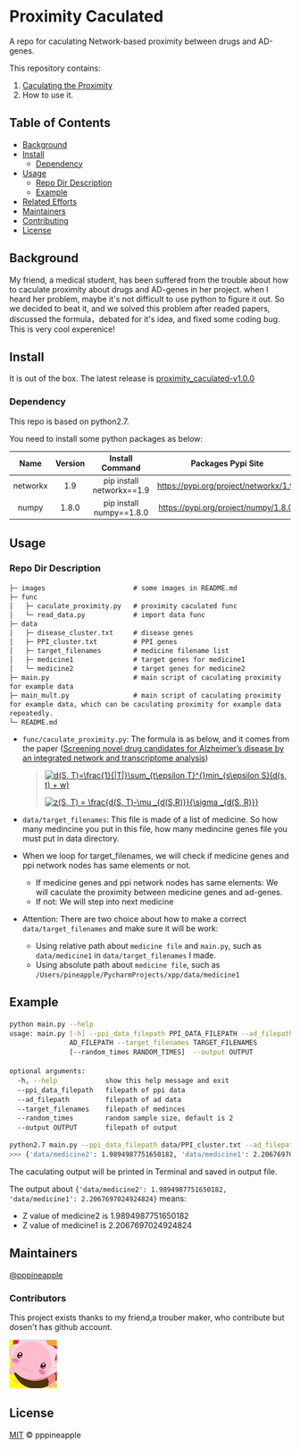 # Proximity Caculated


A repo for caculating Network-based proximity between drugs and AD-genes.

This repository contains:

1. [Caculating the Proximity](func/caculate_proximity.py)
2. How to use it.


## Table of Contents

- [Background](#Background)
- [Install](#install)
    - [Dependency](#dependency)
- [Usage](#usage)
    - [Repo Dir Description](#repo-dir-description)
    - [Example](#example)
- [Related Efforts](#related-efforts)
- [Maintainers](#maintainers)
- [Contributing](#contributing)
- [License](#license)

## Background

My friend, a medical student, has been suffered from the trouble about how to caculate proximity about drugs and AD-genes in her project. when I heard her problem, maybe it's not difficult to use python to figure it out. So we decided to beat it, and we solved this problem after readed papers, discussed the formula，debated for it's idea, and fixed some coding bug. This is very cool experenice!

## Install

It is out of the box. The latest release is [proximity_caculated-v1.0.0](https://github.com/pppineapple/ProximityCaculated/releases/tag/v1.0.0)

### Dependency
This repo is based on python2.7.

You need to install some python packages as below:

| Name     | Version   | Install Command           | Packages Pypi Site                     |
|:--------:|:---------:|:-------------------------:|:--------------------------------------:|
| networkx | 1.9       | pip install networkx==1.9 | https://pypi.org/project/networkx/1.9/ |
| numpy    | 1.8.0     | pip install numpy==1.8.0  | https://pypi.org/project/numpy/1.8.0/  |


## Usage

### Repo Dir Description

```
├─ images                      # some images in README.md
├─ func                        
│   ├─ caculate_proximity.py   # proximity caculated func
│   └─ read_data.py            # import data func
├─ data
│   ├─ disease_cluster.txt     # disease genes
│   ├─ PPI_cluster.txt         # PPI genes
│   ├─ target_filenames        # medicine filename list
│   ├─ medicine1               # target genes for medicine1
│   └─ medicine2               # target genes for medicine2
├─ main.py                     # main script of caculating proximity for example data
├─ main_mult.py                # main script of caculating proximity for example data, which can be caculating proximity for example data repeatedly.
└─ README.md
```

*   `func/caculate_proximity.py`: The formula is as below, and it comes from the paper ([Screening novel drug candidates for Alzheimer’s disease
by an integrated network and transcriptome analysis](https://academic.oup.com/bioinformatics/advance-article-abstract/doi/10.1093/bioinformatics/btaa563/5855131))
       
    >     
    >    <a href="https://www.codecogs.com/eqnedit.php?latex=d(S,&space;T)=\frac{1}{|T|}\sum_{t\epsilon&space;T}^{}min_{s\epsilon&space;S}(d(s,&space;t)&space;&plus;&space;w)" target="_blank"><img src="https://latex.codecogs.com/png.latex?d(S,&space;T)=\frac{1}{|T|}\sum_{t\epsilon&space;T}^{}min_{s\epsilon&space;S}(d(s,&space;t)&space;&plus;&space;w)" title="d(S, T)=\frac{1}{|T|}\sum_{t\epsilon T}^{}min_{s\epsilon S}(d(s, t) + w)" /></a>  
    >                                                                                                                                                                                                                                                                                                                             
    >    <a href="https://www.codecogs.com/eqnedit.php?latex=z(S,&space;T)&space;=&space;\frac{d(S,&space;T)-\mu&space;_{d(S,R)}}{\sigma&space;_{d(S,&space;R)}}" target="_blank"><img src="https://latex.codecogs.com/png.latex?z(S,&space;T)&space;=&space;\frac{d(S,&space;T)-\mu&space;_{d(S,R)}}{\sigma&space;_{d(S,&space;R)}}" title="z(S, T) = \frac{d(S, T)-\mu _{d(S,R)}}{\sigma _{d(S, R)}}" /></a>

*   `data/target_filenames`: This file is made of a list of medicine. So how many medincine you put  in this file, how many medincine genes file you must put in data directory.
*   When we loop for target_filenames, we will check if medicine genes and ppi network nodes has same elements or not.
    *   If medicine genes and ppi network nodes has same elements: We will caculate the proximity between medicine genes and ad-genes.
    *   If not: We will step into next medicine
*   Attention: There are two choice about how to make a correct `data/target_filenames` and make sure it will be work:
    *   Using relative path about `medicine file` and `main.py`, such as `data/medicine1` in `data/target_filenames` I made.
    *   Using absolute path about `medicine file`, such as `/Users/pineapple/PycharmProjects/xpp/data/medicine1`


## Example

```sh
python main.py --help
usage: main.py [-h] --ppi_data_filepath PPI_DATA_FILEPATH --ad_filepath
               AD_FILEPATH --target_filenames TARGET_FILENAMES
               [--random_times RANDOM_TIMES]  --output OUTPUT

optional arguments:
  -h, --help            show this help message and exit
  --ppi_data_filepath   filepath of ppi data
  --ad_filepath         filepath of ad data
  --target_filenames    filepath of medinces
  --random_times        random sample size, default is 2
  --output OUTPUT       filepath of output
```

```sh
python2.7 main.py --ppi_data_filepath data/PPI_cluster.txt --ad_filepath data/disease_cluster.txt --target_filenames data/target_filenames --output output.csv
>>> {'data/medicine2': 1.9894987751650182, 'data/medicine1': 2.2067697024924824}
```

The caculating output will be printed in Terminal and saved in output file.

The output about `{'data/medicine2': 1.9894987751650182, 'data/medicine1': 2.2067697024924824}` means:
*   Z value of medicine2 is 1.9894987751650182
*   Z value of medicine1 is 2.2067697024924824

## Maintainers

[@pppineapple](https://github.com/pppineapple)

### Contributors

This project exists thanks to my friend,a trouber maker, who contribute but dosen't has github account. 

![xpp](images/xpp_small.png)

## License

[MIT](LICENSE) © pppineapple
